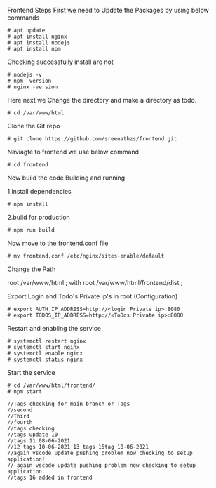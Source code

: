 Frontend Steps
First we need to Update the Packages by using below commands

    # apt update
    # apt install nginx
    # apt install nodejs
    # apt install npm

Checking successfully install are not

    # nodejs -v
    # npm -version
    # nginx -version
Here next we Change the directory and make a directory as todo.

    # cd /var/www/html
Clone the Git repo

    # git clone https://github.com/sreenathzs/frontend.git

Naviagte to frontend we use below command

    # cd frontend

Now build the code Building and running

1.install dependencies

    # npm install

2.build for production

    # npm run build

Now move to the frontend.conf file

    # mv frontend.conf /etc/nginx/sites-enable/default

Change the Path

root /var/www/html ;  with  root /var/www/html/frontend/dist ;

Export Login and Todo's Private ip's in root (Configuration)

    # export AUTH_IP_ADDRESS=http://<login Private ip>:8080
    # export TODOS_IP_ADDRESS=http://<ToDos Private ip>:8080

Restart and enabling the service

    # systemctl restart nginx
    # systemctl start nginx
    # systemctl enable nginx
    # systemctl status nginx

Start the service

    # cd /var/www/html/frontend/
    # npm start

    //Tags checking for main branch or Tags
    //second
    //Third
    //fourth
    //tags checking
    //tags update 10
    //tags 11 08-06-2021
    //12 tags 10-06-2021 13 tags 15tag 10-06-2021
    //again vscode update pushing problem now checking to setup application!
    // again vscode update pushing problem now checking to setup application.
    //tags 16 added in frontend

